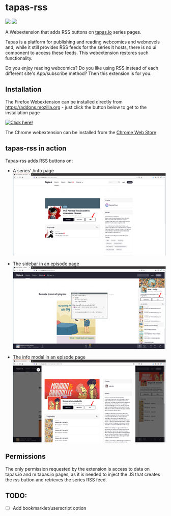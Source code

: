 # tapas-rss 
![](https://github.com/victal/tapas-rss/workflows/Node%20CI/badge.svg) ![](https://github.com/victal/tapas-rss/workflows/Cypress%20tests/badge.svg)

A Webextension that adds RSS buttons on [tapas.io](https://tapas.io) series pages.

Tapas is a platform for publishing and reading webcomics and webnovels and, while it still provides RSS feeds for the series it hosts, there is no ui component to access these feeds. This webextension restores such functionality.


Do you enjoy reading webcomics? Do you like using RSS instead of each different site's App/subscribe method? Then this extension is for you.


## Installation

The Firefox Webextension can be installed directly from https://addons.mozilla.org - just click the button below to get to the installation page

[![Click here!](https://addons.cdn.mozilla.net/static/img/addons-buttons/AMO-button_1.png)](https://addons.mozilla.org/en-US/firefox/addon/tapas-rss-button/)

The Chrome webextension can be installed from the [Chrome Web Store](https://chrome.google.com/webstore/detail/tapas-rss-button/oaodnnbbhbpcaoliplcpdhipcmgmpnnh)
## tapas-rss in action 

Tapas-rss adds RSS buttons on:

 - A series' /info page
 ![Info page with rss button](images/infopage_arrow.png "Info page with rss button")

 - The sidebar in an episode page
 ![Sidebar with rss button](images/sidebar_arrow.png "Sidebar with rss button")

 - The info modal in an episode page
 ![Info modal with an rss button](images/modal_arrow.png "Info modal with an rss button")

## Permissions

The only permission requested by the extension is access to data on tapas.io and m.tapas.io pages, as it is needed to inject the JS that creates the rss button and retrieves the series RSS feed.

## TODO: 

- [ ] Add bookmarklet/userscript option
